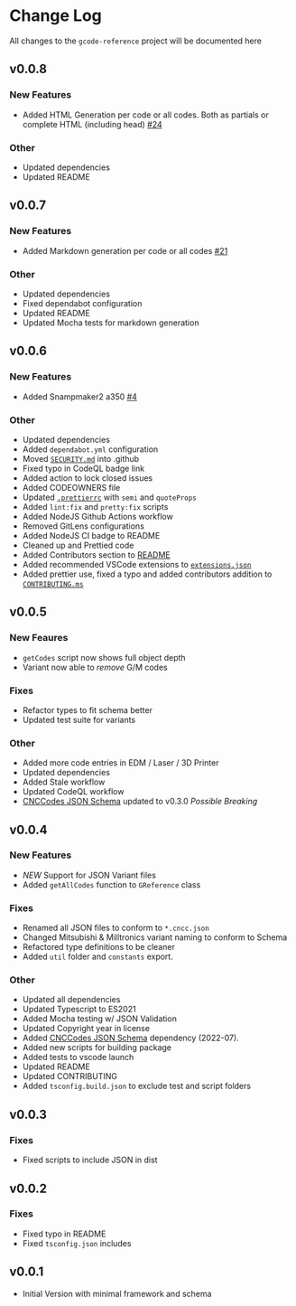# Change Log

All changes to the `gcode-reference` project will be documented here

## v0.0.8

### New Features

- Added HTML Generation per code or all codes. Both as partials or complete HTML (including head) [#24](https://github.com/appliedengdesign/gcode-reference/pull/24)

### Other

- Updated dependencies
- Updated README

## v0.0.7

### New Features

- Added Markdown generation per code or all codes [#21](https://github.com/appliedengdesign/gcode-reference/pull/21)

### Other

- Updated dependencies
- Fixed dependabot configuration
- Updated README
- Updated Mocha tests for markdown generation

## v0.0.6

### New Features

- Added Snampmaker2 a350 [#4](https://github.com/appliedengdesign/gcode-reference/issues/3)

### Other

- Updated dependencies
- Added `dependabot.yml` configuration
- Moved [`SECURITY.md`](.github/SECURITY.md) into .github
- Fixed typo in CodeQL badge link
- Added action to lock closed issues
- Added CODEOWNERS file
- Updated [`.prettierrc`](.prettierrc) with `semi` and `quoteProps`
- Added `lint:fix` and `pretty:fix` scripts
- Added NodeJS Github Actions workflow
- Removed GitLens configurations
- Added NodeJS CI badge to README
- Cleaned up and Prettied code
- Added Contributors section to [README](README.md)
- Added recommended VSCode extensions to [`extensions.json`](.vscode/extensions.json)
- Added prettier use, fixed a typo and added contributors addition to [`CONTRIBUTING.ms`](CONTRIBUTING.md)

## v0.0.5

### New Feaures

- `getCodes` script now shows full object depth
- Variant now able to _remove_ G/M codes

### Fixes

- Refactor types to fit schema better
- Updated test suite for variants

### Other

- Added more code entries in EDM / Laser / 3D Printer
- Updated dependencies
- Added Stale workflow
- Updated CodeQL workflow
- [CNCCodes JSON Schema](https://github.com/appliedengdesign/cnccodes-json-schema) updated to v0.3.0 _Possible Breaking_

## v0.0.4

### New Features

- _NEW_ Support for JSON Variant files
- Added `getAllCodes` function to `GReference` class

### Fixes

- Renamed all JSON files to conform to `*.cncc.json`
- Changed Mitsubishi & Milltronics variant naming to conform to Schema
- Refactored type definitions to be cleaner
- Added `util` folder and `constants` export.

### Other

- Updated all dependencies
- Updated Typescript to ES2021
- Added Mocha testing w/ JSON Validation
- Updated Copyright year in license
- Added [CNCCodes JSON Schema](https://github.com/appliedengdesign/cnccodes-json-schema) dependency (2022-07).
- Added new scripts for building package
- Added tests to vscode launch
- Updated README
- Updated CONTRIBUTING
- Added `tsconfig.build.json` to exclude test and script folders

## v0.0.3

### Fixes

- Fixed scripts to include JSON in dist

## v0.0.2

### Fixes

- Fixed typo in README
- Fixed `tsconfig.json` includes

## v0.0.1

- Initial Version with minimal framework and schema
